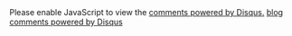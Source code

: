 <section class="comment">
<div id="disqus_thread"></div>
<script type="text/javascript">
    /* * * CONFIGURATION VARIABLES: EDIT BEFORE PASTING INTO YOUR WEBPAGE * * */
    var disqus_shortname = 'example'; // required: replace example with your forum shortname

        // The following are highly recommended additional parameters. Remove the slashes in front to use.
        // var disqus_identifier = 'unique_dynamic_id_1234';
        // var disqus_url = 'http://example.com/permalink-to-page.html';

        /* * * DON'T EDIT BELOW THIS LINE * * */
        (function() {
                 var dsq = document.createElement('script'); dsq.type = 'text/javascript'; dsq.async = true;
                         dsq.src = 'http://' + disqus_shortname + '.disqus.com/embed.js';
                                 (document.getElementsByTagName('head')[0] || document.getElementsByTagName('body')[0]).appendChild(dsq);
                                     })();
</script>
<noscript>Please enable JavaScript to view the <a href="http://disqus.com/?ref_noscript">comments powered by Disqus.</a></noscript>
<a href="http://disqus.com" class="dsq-brlink">blog comments powered by <span class="logo-disqus">Disqus</span></a>
